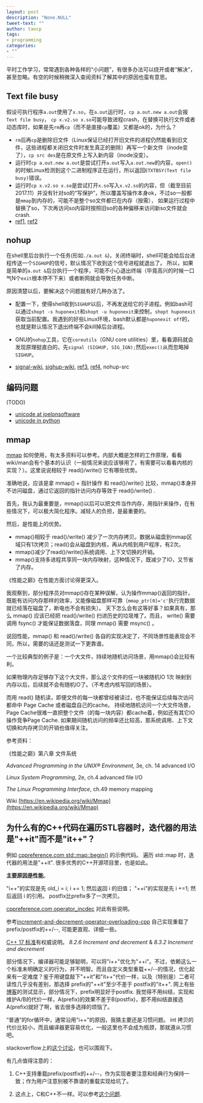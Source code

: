 ```yaml
---
layout: post
description: "None.NULL"
tweet-text: ""
author: taocp
tags:
- programming
categories:
- ""
---
```



平时工作学习，常常遇到各种各样的“小问题”，有很多办法可以绕开或者“解决”，甚至忽略。有空的时候稍微深入查阅资料了解其中的原因也蛮有意思。


## Text file busy

假设可执行程序`a.out`使用了`x.so`，在`a.out`运行时，`cp a.out.new a.out`会报`Text file busy`，
`cp x.v2.so x.so`可能导致进程crash，在替换可执行文件或者动态库时，如果是先`rm`再`cp`（而不是直接`cp`覆盖）又都是ok的，为什么？

  - `rm`后再`cp`是删除旧文件（Linux保证已经打开旧文件的进程仍然能看到旧文件，这些进程都关闭旧文件时发生真正的删除）再写一个新文件（inode变了），`cp src des`是在原文件上写入新内容（inode没变）。
  - 运行时`cp a.out.new a.out`是尝试打开`a.out`写入`a.out.new`的内容，`open()`的时候Linux检测到这个二进制程序正在运行，所以返回`ETXTBSY(Text file busy)`错误。
  - 运行时`cp x.v2.so x.so`是尝试打开`x.so`写入`x.v2.so`的内容，但（截至目前2017.11）并没有针对so的“写保护”，所以覆盖写操作本身ok，不过so一般都是`mmap`到内存的，可能不是整个so文件都已在内存（按需），
    如果运行过程中替换了so，下次再访问so内容时按照旧so的各种偏移来访问新so文件就会crash.
  - [ref1](https://unix.stackexchange.com/a/74172/73846), [ref2](https://stackoverflow.com/a/7779703/1498303)


## nohup

在shell里后台执行一个任务(形如`./a.out &`)，关闭终端时，shell可能会给后台进程传送一个`SIGHUP`的信号，默认情况下收到这个信号进程就退出了。
所以，如果是简单的`a.out &`后台执行一个程序，可能不小心退出终端（毕竟高兴的时候一口气N个`exit`根本停不下来）或者断网就会导致任务中断。

原因清楚以后，要解决这个问题就有好几种办法了。

- 配置一下，使得shell收到`SIGHUP`以后，不再发送给它的子进程。例如bash可以通过`shopt -s huponexit`和`shopt -u huponexit`来控制，`shopt huponexit`获取当前配置。我遇到的好些Linux环境，bash默认都是`huponexit off`的，也就是默认情况下退出终端不会kill掉后台进程。

- GNU的`nohup`工具，它在`coreutils`（GNU core utilities）里，看看源码就会发现原理挺直白的，先`signal (SIGHUP, SIG_IGN);`然后`exec()`从而忽略掉`SIGHUP`。

- [signal-wiki](https://en.wikipedia.org/wiki/Signal_(IPC)), [sighup-wiki](https://en.wikipedia.org/wiki/SIGHUP), [ref3](https://serverfault.com/a/117157/294205), [ref4](https://stackoverflow.com/a/4319666/1498303), nohup-src


## 编码问题

(TODO)

<!-- 原理说明；实验：终端编码、vim编码配置、文件编码 -->


- [unicode at joelonsoftware]( https://www.joelonsoftware.com/2003/10/08/the-absolute-minimum-every-software-developer-absolutely-positively-must-know-about-unicode-and-character-sets-no-excuses)
- [unicode in python](http://farmdev.com/talks/unicode/)


## mmap

[mmap](https://en.wikipedia.org/wiki/Mmap) 如何使用，有太多资料可以参考。内部大概是怎样的工作原理，看看wiki/man会有个基本的认识（一般情况来说应该够用了，有需要可以看看内核的实现？）。这里说说相较于 read()/write() 它有哪些优势。

准确地说，应该是拿 mmap() + 指针操作 和 read()/write() 比较，mmap()本身并不访问磁盘，通过它返回的指针访问内存等效于 read()/write() .

首先，我认为最重要是，mmap()以后可以把文件当作内存，用指针来操作，在有些情况下，可以极大简化程序。减轻人的负担，是最重要的。

然后，是性能上的优势。

  - mmap()相较于 read()/write() 减少了一次内存拷贝。数据从磁盘到mmap区域只有1次拷贝；read()会从磁盘到内核，再从内核到用户程序，有2次。
  - mmap()减少了read()/write()系统调用、上下文切换的开销。
  - mmap()支持多进程共享同一块内存映射，这种情况下，既减少了IO，又节省了内存。

《性能之巅》在性能方面讨论得更深入。

我观察到，部分程序员对mmap()存在某种误解，认为操作mmap()返回的指针，既能有访问内存那样的效率，又能像磁盘那样可靠（` mmap_ptr[0]='c' `执行完数据就已经落在磁盘了，断电也不会有损失）。
天下怎么会有这等好事？如果真有，那么 mmap() 应该已经把 read()/write() 扫进历史的垃圾堆了。而且， write() 需要调用 fsync() 才能保证数据落盘，同理 mmap() 需要 msync() 。

说回性能，mmap() 和 read()/write() 各自的实现决定了，不同场景性能表现会不同，所以，需要的话还是测试一下更靠谱。

一个比较典型的例子是：一个大文件，持续地随机访问场景，用mmap()会比较有利。

如果物理内存足够存下这个大文件，那么这个文件的任一块被随机IO 1次 映射到内存以后，后续就不会有随机IO了。（不考虑内核写回的场景）。

而用 read() 随机读，即便文件的每一块都曾经被读过，也不能保证后续每次访问都命中 Page Cache 或者磁盘自己的cache。
持续地随机访问一个大文件场景，Page Cache很难一直把整个文件（的每一块内容）都cache着，例如还有其它IO操作竞争Page Cache.
如果期间随机访问的频率还比较高，那系统调用、上下文切换和内存拷贝的开销也值得关注。


参考资料：

《性能之巅》第八章 文件系统

*Advanced Programming in the UNIX® Environment*, 3e, ch. 14 advanced I/O

*Linux System Programming*, 2e, ch.4 advanced file I/O

*The Linux Programming Interface*, ch.49 memory mapping

Wiki [https://en.wikipedia.org/wiki/Mmap](https://en.wikipedia.org/wiki/Mmap)


## 为什么有的C++代码在遍历STL容器时，迭代器的用法是"++it"而不是"it++"？

例如 [cppreference.com std::map::begin()](https://en.cppreference.com/w/cpp/container/map/begin)  的示例代码。
遍历 std::map 时，迭代器的用法是"++it".
很多优秀的C++开源项目里，也是如此。

**主要原因是性能**。

"i++"的实现是先 old_i = i; i += 1; 然后返回 i 的旧值；
 "++i"的实现是先 i +=1; 然后返回 i 的引用。
postfix比prefix多了一次拷贝。

[cppreference.com operator_incdec](https://en.cppreference.com/w/cpp/language/operator_incdec) 对此有些说明。

参考[increment-and-decrement-operator-overloading-cpp](https://docs.microsoft.com/en-us/cpp/cpp/increment-and-decrement-operator-overloading-cpp) 自己实现重载了prefix/postfix的++/--, 可能更直观、详细一些。

[C++ 17 标准](https://github.com/cplusplus/draft/blob/c%2B%2B17/papers/n4659.pdf)有权威说明。 *8.2.6 Increment and decrement*  &  *8.3.2 Increment and decrement*

部分情况下，编译器可能足够聪明，可以将"i++"优化为"++i"。不过，依赖这么一个标准未明确定义的行为，并不明智。而且自定义类型重载++/--的情况，优化起来有一定难度？鉴于用键盘敲下"++it"和"it++"代价一样，以及（特别是）二者可读性几乎没有差别，那选择 prefix的"++it"至少不差于 postfix的"it++".
网上有些[博客](https://www.viva64.com/en/b/0093/)的测试显示，部分情况下，prefix明显好于postfix. 我觉得不用纠结，实现和维护A/B的代价一样，A(prefix)的效果不差于B(postfix)，那不用纠结直接选A(prefix)就好了啊，省去很多选择的烦恼了。

“普通”的for循环中，通常沿用"i++"的原因，我猜主要还是习惯问题。 int 拷贝的代价比较小，而且编译器更容易优化，一般这里也不会成为瓶颈，那就遵从习惯吧。

stackoverflow上的[这个讨论](https://stackoverflow.com/questions/24901/is-there-a-performance-difference-between-i-and-i-in-c)，也可以围观下。

有几点值得注意的：

1. C++支持重载prefix/postfix的++/--，作为实现者要注意和经典行为保持一致；作为用户注意别被不靠谱的重载实现给坑了。

2. 这点上，C和C++不一样。可以参考[这个问题](https://stackoverflow.com/questions/21351799/postfix-prefix-increment-l-value-and-r-value-in-c-and-c).